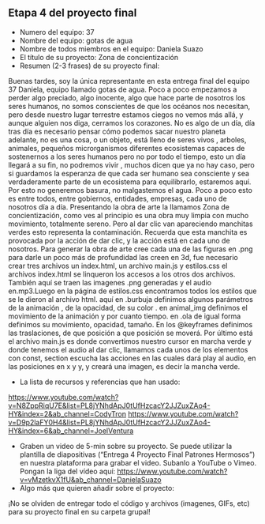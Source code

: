 ## Etapa 4 del proyecto final

- Numero del equipo: 37
- Nombre del equipo: gotas de agua
- Nombre de todos miembros en el equipo: Daniela Suazo
- El título de su proyecto: Zona de  concientización
- Resumen (2-3 frases) de su proyecto final: 

Buenas tardes, soy la única representante en esta entrega final del equipo 37 Daniela, equipo llamado gotas de agua.
Poco a poco empezamos a perder algo preciado, algo inocente, algo que hace parte de nosotros los seres humanos, no somos conscientes de que los océanos nos necesitan, 
pero desde nuestro lugar terrestre estamos ciegos no vemos más allá, y aunque alguien nos diga, cerramos los corazones.
No es algo de un día, día tras día es necesario pensar cómo podemos sacar nuestro planeta adelante, no es una cosa, o un objeto, está lleno de seres vivos , arboles, animales, pequeños microrganismos diferentes ecosistemas capaces de sostenernos a los seres humanos pero no por todo el tiempo, esto un día llegará a su fin, no podremos vivir ,
muchos dicen que ya no hay caso, pero si guardamos la esperanza de que cada ser humano sea consciente y sea verdaderamente parte de un ecosistema para equilibrarlo, estaremos aquí. Por esto no generemos basura, no malgastemos el agua. Poco a poco esto es entre todos, entre gobiernos, entidades, empresas, cada uno de nosotros día a día.
Presentando la obra de arte la llamamos Zona de  concientización, como ves al principio es una obra muy limpia con mucho movimiento, totalmente sereno. Pero al dar clic van apareciendo manchitas verdes esto representa la contaminación. Recuerda que esta manchita es provocada por la acción de dar clic, y la acción está en cada uno de nosotros.
Para generar la obra de arte cree cada una de las figuras en .png para darle un poco más de profundidad las creen en 3d, fue necesario crear tres archivos un index.html, un archivo main.js y estilos.css  el archivos index.html se linqueron los accesos a los otros dos archivos.
También aquí se traen las imagenes .png generadas y el audio en.mp3.Luego en la página de estilos.css encontramos todos los estilos que se le dieron al archivo html.  aquí en .burbuja definimos algunos parámetros de la animación , de la opacidad, de su color . en animal_img definimos el movimiento de la animación y por cuanto tiempo. en  .ola de igual forma definimos su movimiento, opacidad, tamaño.
En los @keyframes definimos las traslaciones, de que posición a que posición se moverá.
Por último está el archivo main.js es donde convertimos nuestro cursor en marcha verde y donde tenemos el audio al dar clic, llamamos cada unos de los elementos con const, section escucha las acciones en las cuales dará play al audio, en las posiciones  en x y y, y creará una imagen, es decir la mancha verde.


- La lista de recursos y referencias que han usado:

https://www.youtube.com/watch?v=N8ZppRiqU7E&list=PL8jYNhdApJ0tUfHzcacY2JJZuxZAo4-HY&index=2&ab_channel=CodyTron
https://www.youtube.com/watch?v=D9p2laFY0H4&list=PL8jYNhdApJ0tUfHzcacY2JJZuxZAo4-HY&index=6&ab_channel=JoelVentura

- Graben un video de 5-min sobre su proyecto. Se puede utilizar la plantilla de diapositivas (“Entrega 4 Proyecto Final Patrones Hermosos”) en nuestra plataforma para grabar el video. Subanlo a YouTube o Vimeo. Pongan la liga del vídeo aquí:
https://www.youtube.com/watch?v=vMzetkvX1fU&ab_channel=DanielaSuazo
- Algo más que quieren añadir sobre el proyecto:

¡No se olviden de entregar todo el código y archivos (imagenes, GIFs, etc) para su proyecto final en su carpeta grupal!
